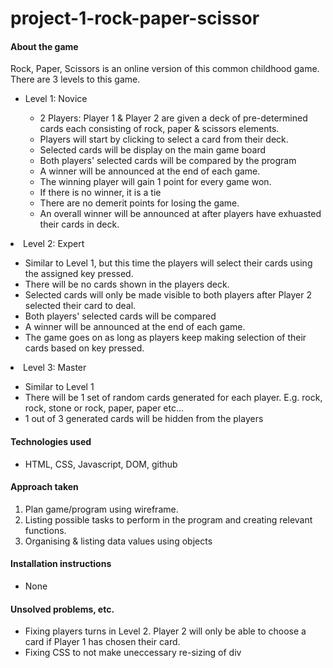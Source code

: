# project-1-rock-paper-scissor #

<h4>About the game</h4>

Rock, Paper, Scissors is an online version of this common childhood game. 
There are 3 levels to this game.
<ul>
<li>Level 1: Novice</li>
  <ul>
    <li>2 Players: Player 1 & Player 2 are given a deck of pre-determined cards each consisting of rock, paper & scissors elements. </li>
    <li>Players will start by clicking to select a card from their deck. </li>
    <li>Selected cards will be display on the main game board </li>
    <li>Both players' selected cards will be compared by the program</li>
    <li>A winner will be announced at the end of each game. </li>
    <li>The winning player will gain 1 point for every game won. </li>
    <li>If there is no winner, it is a tie</li>
    <li>There are no demerit points for losing the game. </li>
    <li>An overall winner will be announced at after players have exhuasted their cards in deck. </li>
  </ul>
</ul>

<li>Level 2: Expert</li>
  <ul>
    <li>Similar to Level 1, but this time the players will select their cards using the assigned key pressed. </li>
    <li>There will be no cards shown in the players deck.</li>
    <li>Selected cards will only be made visible to both players after Player 2 selected their card to deal. </li>
    <li>Both players' selected cards will be compared</li>
    <li>A winner will be announced at the end of each game. </li>
    <li>The game goes on as long as players keep making selection of their cards based on key pressed. </li>
  </ul>
</ul>

<li>Level 3: Master</li>
  <ul>
    <li>Similar to Level 1</li>
    <li>There will be 1 set of random cards generated for each player. E.g. rock, rock, stone or rock, paper, paper etc...</li>
    <li>1 out of 3 generated cards will be hidden from the players</li>
  </ul>
</ul>

<h4>Technologies used</h4>
<ul>
<li> HTML, CSS, Javascript, DOM, github</li>
</ul>

<h4>Approach taken</h4>
<ol>
<li>Plan game/program using wireframe. </li>
<li>Listing possible tasks to perform in the program and creating relevant functions. </li>
<li>Organising & listing data values using objects</li>
</ol>

<h4>Installation instructions</h4>
<ul><li>None</li></ul>

<h4>Unsolved problems, etc.</h4>
<ul>
  <li>Fixing players turns in Level 2. Player 2 will only be able to choose a card if Player 1 has chosen their card. </li>
  <li>Fixing CSS to not make uneccessary re-sizing of div</li>
</ul>
